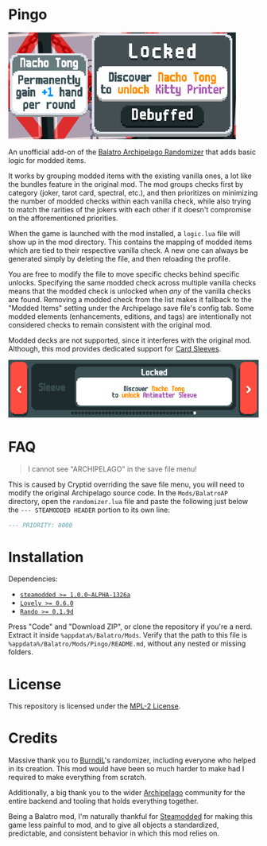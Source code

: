 # Pingo

![Locked modded joker](assets/preview/joker.png)

An unofficial add-on of the [Balatro Archipelago Randomizer](https://github.com/BurndiL/BalatroAP) that adds basic logic for modded items.

It works by grouping modded items with the existing vanilla ones, a lot like the bundles feature in the original mod. The mod groups checks first by category (joker, tarot card, spectral, etc.), and then prioritizes on minimizing the number of modded checks within each vanilla check, while also trying to match the rarities of the jokers with each other if it doesn't compromise on the afforementioned priorities. 

When the game is launched with the mod installed, a `logic.lua` file will show up in the mod directory. This contains the mapping of modded items which are tied to their respective vanilla check. A new one can always be generated simply by deleting the file, and then reloading the profile.

You are free to modify the file to move specific checks behind specific unlocks. Specifying the same modded check across multiple vanilla checks means that the modded check is unlocked when *any* of the vanilla checks are found. Removing a modded check from the list makes it fallback to the "Modded Items" setting under the Archipelago save file's config tab. Some modded elements (enhancements, editions, and tags) are intentionally not considered checks to remain consistent with the original mod.

Modded decks are not supported, since it interferes with the original mod. Although, this mod provides dedicated support for [Card Sleeves](https://github.com/larswijn/CardSleeves).

![Locked card sleeve](assets/preview/sleeve.png)

# FAQ

> I cannot see "ARCHIPELAGO" in the save file menu!

This is caused by Cryptid overriding the save file menu, you will need to modify the original Archipelago source code. In the `Mods/BalatroAP` directory, open the `randomizer.lua` file and paste the following just below the `--- STEAMODDED HEADER` portion to its own line:
```lua
--- PRIORITY: 8000
```

# Installation

Dependencies:
- [`steamodded >= 1.0.0~ALPHA-1326a`](https://github.com/Steamodded/smods)
- [`Lovely >= 0.6.0`](https://github.com/ethangreen-dev/lovely-injector)
- [`Rando >= 0.1.9d`](https://github.com/BurndiL/BalatroAP)

Press "Code" and "Download ZIP", or clone the repository if you're a nerd. Extract it inside `%appdata%/Balatro/Mods`. Verify that the path to this file is `%appdata%/Balatro/Mods/Pingo/README.md`, without any nested or missing folders.

# License

This repository is licensed under the [MPL-2 License](https://github.com/Emik03/Pingo/blob/main/LICENSE).

# Credits

Massive thank you to [BurndiL](https://github.com/BurndiL)'s randomizer, including everyone who helped in its creation. This mod would have been so much harder to make had I required to make everything from scratch.

Additionally, a big thank you to the wider [Archipelago](https://github.com/ArchipelagoMW/Archipelago) community for the entire backend and tooling that holds everything together.

Being a Balatro mod, I'm naturally thankful for [Steamodded](https://github.com/Steamodded/smods) for making this game less painful to mod, and to give all objects a standardized, predictable, and consistent behavior in which this mod relies on.
